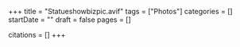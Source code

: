 +++
title = "Statueshowbizpic.avif"
tags = ["Photos"]
categories = []
startDate = ""
draft = false
pages = []

citations = []
+++
